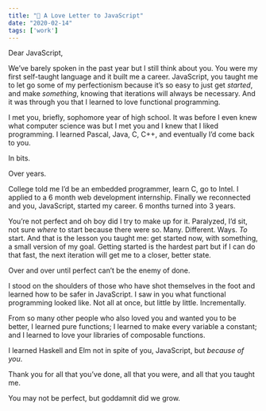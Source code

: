 ```yaml
---
title: "💌 A Love Letter to JavaScript"
date: "2020-02-14"
tags: ['work']
---
```


Dear JavaScript,

We’ve barely spoken in the past year but I still think about you. You were my first self-taught language and it built me a career. JavaScript, you taught me to let go some of my perfectionism because it’s so easy to just get _started_, and make _something_, knowing that iterations will always be necessary. And it was through you that I learned to love functional programming.

I met you, briefly, sophomore year of high school. It was before I even knew what computer science was but I met you and I knew that I liked programming. I learned Pascal, Java, C, C++, and eventually I’d come back to you.

In bits.

Over years.

College told me I’d be an embedded programmer, learn C, go to Intel. I applied to a 6 month web development internship. Finally we reconnected and you, JavaScript, started my career. 6 months turned into 3 years.

You’re not perfect and oh boy did I try to make up for it. Paralyzed, I’d sit, not sure _where_ to start because there were so. Many. Different. Ways. _To_ start. And that is the lesson you taught me: get started now, with something, a small version of my goal. Getting started is the hardest part but if I can do that fast, the next iteration will get me to a closer, better state.

Over and over until perfect can’t be the enemy of done.

I stood on the shoulders of those who have shot themselves in the foot and learned how to be safer in JavaScript. I saw in you what functional programming looked like. Not all at once, but little by little. Incrementally.

From so many other people who also loved you and wanted you to be better, I learned pure functions; I learned to make every variable a constant; and I learned to love your libraries of composable functions.

I learned Haskell and Elm not in spite of you, JavaScript, but _because of you_.

Thank you for all that you’ve done, all that you were, and all that you taught me.

You may not be perfect, but goddamnit did we grow.
